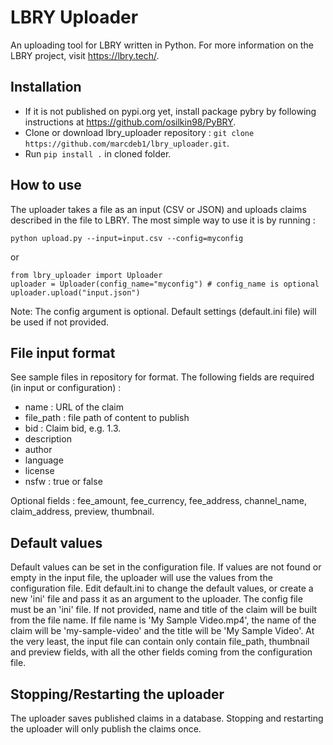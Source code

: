 # LBRY Uploader
An uploading tool for LBRY written in Python. For more information on the LBRY project, visit https://lbry.tech/.

## Installation

- If it is not published on pypi.org yet, install package pybry by following instructions at https://github.com/osilkin98/PyBRY.
- Clone or download lbry_uploader repository : `git clone https://github.com/marcdeb1/lbry_uploader.git`.
- Run `pip install .` in cloned folder.

## How to use

The uploader takes a file as an input (CSV or JSON) and uploads claims described in the file to LBRY. The most simple way to use it is by running : 

`python upload.py --input=input.csv --config=myconfig`

or

```
from lbry_uploader import Uploader
uploader = Uploader(config_name="myconfig") # config_name is optional
uploader.upload("input.json")
```

Note: The config argument is optional. Default settings (default.ini file) will be used if not provided.

## File input format

See sample files in repository for format. The following fields are required (in input or configuration) :
- name : URL of the claim
- file_path : file path of content to publish
- bid : Claim bid, e.g. 1.3.
- description
- author
- language
- license
- nsfw : true or false

Optional fields : fee_amount, fee_currency, fee_address, channel_name, claim_address, preview, thumbnail.

## Default values

Default values can be set in the configuration file. If values are not found or empty in the input file, the uploader will use the values from the configuration file. Edit default.ini to change the default values, or create a new 'ini' file and pass it as an argument to the uploader. The config file must be an 'ini' file. 
If not provided, name and title of the claim will be built from the file name. If file name is 'My Sample Video.mp4', the name of the claim will be 'my-sample-video' and the title will be 'My Sample Video'.
At the very least, the input file can contain only contain file_path, thumbnail and preview fields, with all the other fields coming from the configuration file.

## Stopping/Restarting the uploader

The uploader saves published claims in a database. Stopping and restarting the uploader will only publish the claims once.
